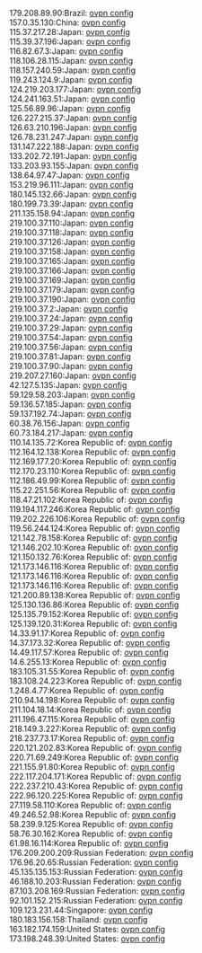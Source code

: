179.208.89.90:Brazil: [ovpn config](vpn/179_208_89_90.ovpn)  
157.0.35.130:China: [ovpn config](vpn/157_0_35_130.ovpn)  
115.37.217.28:Japan: [ovpn config](vpn/115_37_217_28.ovpn)  
115.39.37.196:Japan: [ovpn config](vpn/115_39_37_196.ovpn)  
116.82.67.3:Japan: [ovpn config](vpn/116_82_67_3.ovpn)  
118.106.28.115:Japan: [ovpn config](vpn/118_106_28_115.ovpn)  
118.157.240.59:Japan: [ovpn config](vpn/118_157_240_59.ovpn)  
119.243.124.9:Japan: [ovpn config](vpn/119_243_124_9.ovpn)  
124.219.203.177:Japan: [ovpn config](vpn/124_219_203_177.ovpn)  
124.241.163.51:Japan: [ovpn config](vpn/124_241_163_51.ovpn)  
125.56.89.96:Japan: [ovpn config](vpn/125_56_89_96.ovpn)  
126.227.215.37:Japan: [ovpn config](vpn/126_227_215_37.ovpn)  
126.63.210.196:Japan: [ovpn config](vpn/126_63_210_196.ovpn)  
126.78.231.247:Japan: [ovpn config](vpn/126_78_231_247.ovpn)  
131.147.222.188:Japan: [ovpn config](vpn/131_147_222_188.ovpn)  
133.202.72.191:Japan: [ovpn config](vpn/133_202_72_191.ovpn)  
133.203.93.155:Japan: [ovpn config](vpn/133_203_93_155.ovpn)  
138.64.97.47:Japan: [ovpn config](vpn/138_64_97_47.ovpn)  
153.219.96.111:Japan: [ovpn config](vpn/153_219_96_111.ovpn)  
180.145.132.66:Japan: [ovpn config](vpn/180_145_132_66.ovpn)  
180.199.73.39:Japan: [ovpn config](vpn/180_199_73_39.ovpn)  
211.135.158.94:Japan: [ovpn config](vpn/211_135_158_94.ovpn)  
219.100.37.110:Japan: [ovpn config](vpn/219_100_37_110.ovpn)  
219.100.37.118:Japan: [ovpn config](vpn/219_100_37_118.ovpn)  
219.100.37.126:Japan: [ovpn config](vpn/219_100_37_126.ovpn)  
219.100.37.158:Japan: [ovpn config](vpn/219_100_37_158.ovpn)  
219.100.37.165:Japan: [ovpn config](vpn/219_100_37_165.ovpn)  
219.100.37.166:Japan: [ovpn config](vpn/219_100_37_166.ovpn)  
219.100.37.169:Japan: [ovpn config](vpn/219_100_37_169.ovpn)  
219.100.37.179:Japan: [ovpn config](vpn/219_100_37_179.ovpn)  
219.100.37.190:Japan: [ovpn config](vpn/219_100_37_190.ovpn)  
219.100.37.2:Japan: [ovpn config](vpn/219_100_37_2.ovpn)  
219.100.37.24:Japan: [ovpn config](vpn/219_100_37_24.ovpn)  
219.100.37.29:Japan: [ovpn config](vpn/219_100_37_29.ovpn)  
219.100.37.54:Japan: [ovpn config](vpn/219_100_37_54.ovpn)  
219.100.37.56:Japan: [ovpn config](vpn/219_100_37_56.ovpn)  
219.100.37.81:Japan: [ovpn config](vpn/219_100_37_81.ovpn)  
219.100.37.90:Japan: [ovpn config](vpn/219_100_37_90.ovpn)  
219.207.27.160:Japan: [ovpn config](vpn/219_207_27_160.ovpn)  
42.127.5.135:Japan: [ovpn config](vpn/42_127_5_135.ovpn)  
59.129.58.203:Japan: [ovpn config](vpn/59_129_58_203.ovpn)  
59.136.57.185:Japan: [ovpn config](vpn/59_136_57_185.ovpn)  
59.137.192.74:Japan: [ovpn config](vpn/59_137_192_74.ovpn)  
60.38.76.156:Japan: [ovpn config](vpn/60_38_76_156.ovpn)  
60.73.184.217:Japan: [ovpn config](vpn/60_73_184_217.ovpn)  
110.14.135.72:Korea Republic of: [ovpn config](vpn/110_14_135_72.ovpn)  
112.164.12.138:Korea Republic of: [ovpn config](vpn/112_164_12_138.ovpn)  
112.169.177.20:Korea Republic of: [ovpn config](vpn/112_169_177_20.ovpn)  
112.170.23.110:Korea Republic of: [ovpn config](vpn/112_170_23_110.ovpn)  
112.186.49.99:Korea Republic of: [ovpn config](vpn/112_186_49_99.ovpn)  
115.22.251.56:Korea Republic of: [ovpn config](vpn/115_22_251_56.ovpn)  
118.47.21.102:Korea Republic of: [ovpn config](vpn/118_47_21_102.ovpn)  
119.194.117.246:Korea Republic of: [ovpn config](vpn/119_194_117_246.ovpn)  
119.202.226.106:Korea Republic of: [ovpn config](vpn/119_202_226_106.ovpn)  
119.56.244.124:Korea Republic of: [ovpn config](vpn/119_56_244_124.ovpn)  
121.142.78.158:Korea Republic of: [ovpn config](vpn/121_142_78_158.ovpn)  
121.146.202.10:Korea Republic of: [ovpn config](vpn/121_146_202_10.ovpn)  
121.150.132.76:Korea Republic of: [ovpn config](vpn/121_150_132_76.ovpn)  
121.173.146.116:Korea Republic of: [ovpn config](vpn/121_173_146_116.ovpn)  
121.173.146.116:Korea Republic of: [ovpn config](vpn/121_173_146_116.ovpn)  
121.173.146.116:Korea Republic of: [ovpn config](vpn/121_173_146_116.ovpn)  
121.200.89.138:Korea Republic of: [ovpn config](vpn/121_200_89_138.ovpn)  
125.130.136.86:Korea Republic of: [ovpn config](vpn/125_130_136_86.ovpn)  
125.135.79.152:Korea Republic of: [ovpn config](vpn/125_135_79_152.ovpn)  
125.139.120.31:Korea Republic of: [ovpn config](vpn/125_139_120_31.ovpn)  
14.33.91.17:Korea Republic of: [ovpn config](vpn/14_33_91_17.ovpn)  
14.37.173.32:Korea Republic of: [ovpn config](vpn/14_37_173_32.ovpn)  
14.49.117.57:Korea Republic of: [ovpn config](vpn/14_49_117_57.ovpn)  
14.6.255.13:Korea Republic of: [ovpn config](vpn/14_6_255_13.ovpn)  
183.105.31.55:Korea Republic of: [ovpn config](vpn/183_105_31_55.ovpn)  
183.108.24.223:Korea Republic of: [ovpn config](vpn/183_108_24_223.ovpn)  
1.248.4.77:Korea Republic of: [ovpn config](vpn/1_248_4_77.ovpn)  
210.94.14.198:Korea Republic of: [ovpn config](vpn/210_94_14_198.ovpn)  
211.104.18.14:Korea Republic of: [ovpn config](vpn/211_104_18_14.ovpn)  
211.196.47.115:Korea Republic of: [ovpn config](vpn/211_196_47_115.ovpn)  
218.149.3.227:Korea Republic of: [ovpn config](vpn/218_149_3_227.ovpn)  
218.237.73.17:Korea Republic of: [ovpn config](vpn/218_237_73_17.ovpn)  
220.121.202.83:Korea Republic of: [ovpn config](vpn/220_121_202_83.ovpn)  
220.71.69.249:Korea Republic of: [ovpn config](vpn/220_71_69_249.ovpn)  
221.155.91.80:Korea Republic of: [ovpn config](vpn/221_155_91_80.ovpn)  
222.117.204.171:Korea Republic of: [ovpn config](vpn/222_117_204_171.ovpn)  
222.237.210.43:Korea Republic of: [ovpn config](vpn/222_237_210_43.ovpn)  
222.96.120.225:Korea Republic of: [ovpn config](vpn/222_96_120_225.ovpn)  
27.119.58.110:Korea Republic of: [ovpn config](vpn/27_119_58_110.ovpn)  
49.246.52.98:Korea Republic of: [ovpn config](vpn/49_246_52_98.ovpn)  
58.239.9.125:Korea Republic of: [ovpn config](vpn/58_239_9_125.ovpn)  
58.76.30.162:Korea Republic of: [ovpn config](vpn/58_76_30_162.ovpn)  
61.98.16.114:Korea Republic of: [ovpn config](vpn/61_98_16_114.ovpn)  
176.209.200.209:Russian Federation: [ovpn config](vpn/176_209_200_209.ovpn)  
176.96.20.65:Russian Federation: [ovpn config](vpn/176_96_20_65.ovpn)  
45.135.135.153:Russian Federation: [ovpn config](vpn/45_135_135_153.ovpn)  
46.188.10.203:Russian Federation: [ovpn config](vpn/46_188_10_203.ovpn)  
87.103.208.169:Russian Federation: [ovpn config](vpn/87_103_208_169.ovpn)  
92.101.152.215:Russian Federation: [ovpn config](vpn/92_101_152_215.ovpn)  
109.123.231.44:Singapore: [ovpn config](vpn/109_123_231_44.ovpn)  
180.183.156.158:Thailand: [ovpn config](vpn/180_183_156_158.ovpn)  
163.182.174.159:United States: [ovpn config](vpn/163_182_174_159.ovpn)  
173.198.248.39:United States: [ovpn config](vpn/173_198_248_39.ovpn)  
